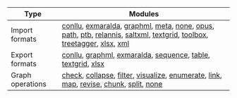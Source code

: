 | Type             | Modules                                                                                                                                                                                                                                                                                                                                                                                                                                                                     |
|------------------|-----------------------------------------------------------------------------------------------------------------------------------------------------------------------------------------------------------------------------------------------------------------------------------------------------------------------------------------------------------------------------------------------------------------------------------------------------------------------------|
| Import formats   | [conllu](importers/conllu.md), [exmaralda](importers/exmaralda.md), [graphml](importers/graphml.md), [meta](importers/meta.md), [none](importers/none.md), [opus](importers/opus.md), [path](importers/path.md), [ptb](importers/ptb.md), [relannis](importers/relannis.md), [saltxml](importers/saltxml.md), [textgrid](importers/textgrid.md), [toolbox](importers/toolbox.md), [treetagger](importers/treetagger.md), [xlsx](importers/xlsx.md), [xml](importers/xml.md) |
| Export formats   | [conllu](exporters/conllu.md), [graphml](exporters/graphml.md), [exmaralda](exporters/exmaralda.md), [sequence](exporters/sequence.md), [table](exporters/table.md), [textgrid](exporters/textgrid.md), [xlsx](exporters/xlsx.md)                                                                                                                                                                                                                                           |
| Graph operations | [check](graph_ops/check.md), [collapse](graph_ops/collapse.md), [filter](graph_ops/filter.md), [visualize](graph_ops/visualize.md), [enumerate](graph_ops/enumerate.md), [link](graph_ops/link.md), [map](graph_ops/map.md), [revise](graph_ops/revise.md), [chunk](graph_ops/chunk.md), [split](graph_ops/split.md), [none](graph_ops/none.md)                                                                                                                             |